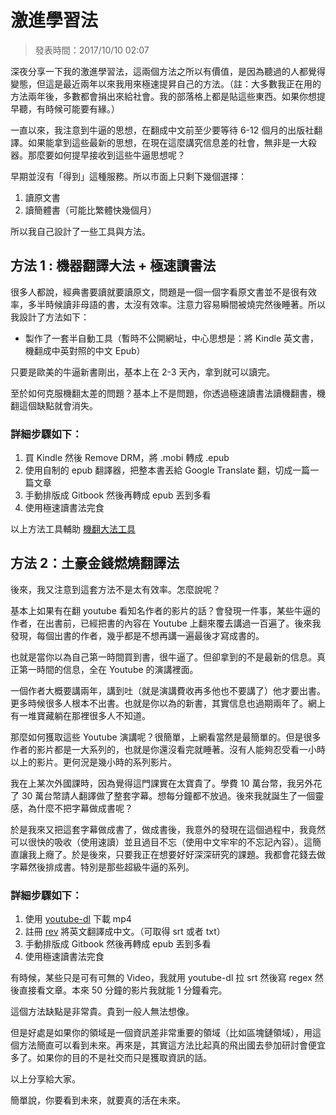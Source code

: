 # 激進學習法

> 發表時間：2017/10/10 02:07

深夜分享一下我的激進學習法，這兩個方法之所以有價值，是因為聽過的人都覺得變態，但這是最近兩年以來我用來極速提昇自己的方法。（註：大多數我正在用的方法兩年後，多數都會捐出來給社會。我的部落格上都是貼這些東西。如果你想提早聽，有時候可能要有緣。）

一直以來，我注意到牛逼的思想，在翻成中文前至少要等待 6-12 個月的出版社翻譯。如果能拿到這些最新的思想，在現在這麼講究信息差的社會，無非是一大殺器。那麼要如何提早接收到這些牛逼思想呢？

早期並沒有「得到」這種服務。所以市面上只剩下幾個選擇：

1. 讀原文書
2. 讀簡體書（可能比繁體快幾個月）

所以我自己設計了一些工具與方法。

## 方法 1 : 機器翻譯大法 + 極速讀書法

很多人都說，經典書要讀就要讀原文，問題是一個一個字看原文書並不是很有效率，多半時候讀非母語的書，太沒有效率。注意力容易瞬間被燒完然後睡著。所以我設計了方法如下：

* 製作了一套半自動工具（暫時不公開網址，中心思想是：將 Kindle 英文書，機翻成中英對照的中文 Epub）

只要是歐美的牛逼新書剛出，基本上在 2-3 天內，拿到就可以讀完。

至於如何克服機翻太差的問題？基本上不是問題，你透過極速讀書法讀機翻書，機翻這個缺點就會消失。

### 詳細步驟如下：

1. 買 Kindle 然後 Remove DRM，將 .mobi 轉成 .epub
2. 使用自制的 epub 翻譯器，把整本書丟給 Google Translate 翻，切成一篇一篇文章
3. 手動排版成 Gitbook 然後再轉成 epub 丟到多看
4. 使用極速讀書法完食

以上方法工具輔助 [機翻大法工具](machine-translate.md)


## 方法 2：土豪金錢燃燒翻譯法

後來，我又注意到這套方法不是太有效率。怎麼說呢？

基本上如果有在翻 youtube 看知名作者的影片的話？會發現一件事，某些牛逼的作者，在出書前，已經把書的內容在 Youtube 上翻來覆去講過一百遍了。後來我發現，每個出書的作者，幾乎都是不想再講一遍最後才寫成書的。

也就是當你以為自己第一時間買到書，很牛逼了。但卻拿到的不是最新的信息。真正第一時間的信息，全在 Youtube 的演講裡面。

一個作者大概要講兩年，講到吐（就是演講費收再多他也不要講了）他才要出書。更多時候很多人根本不出書。也就是你以為的新書，其實信息也過期兩年了。網上有一堆寶藏躺在那裡很多人不知道。

那麼如何獲取這些 Youtube 演講呢？很簡單，上網看當然是最簡單的。但是很多作者的影片都是一大系列的，也就是你還沒看完就睡著。沒有人能夠忍受看一小時以上的影片。更何況是幾小時的系列影片。

我在上某次外國課時，因為覺得這門課實在太寶貴了。學費 10 萬台幣，我另外花了 30 萬台幣請人翻譯做了整套字幕。想每分鐘都不放過。後來我就誕生了一個靈感，為什麼不把字幕做成書呢？

於是我來又把這套字幕做成書了，做成書後，我意外的發現在這個過程中，我竟然可以很快的吸收（使用速讀）並且過目不忘（使用中文牢牢的不忘記內容）。這簡直讓我上癮了。於是後來，只要我正在想要好好深深研究的課題。我都會花錢去做字幕然後排成書。特別是那些超級牛逼的系列。


### 詳細步驟如下：

1. 使用 [youtube-dl](https://rg3.github.io/youtube-dl/) 下載 mp4
2. 註冊 [rev](http://rev.com/) 將英文翻譯成中文。（可取得 srt 或者 txt）
3. 手動排版成 Gitbook 然後再轉成 epub 丟到多看
4. 使用極速讀書法完食

有時候，某些只是可有可無的 Video，我就用 youtube-dl 拉 srt 然後寫 regex 然後直接看文章。本來 50 分鐘的影片我就能 1 分鐘看完。

這個方法缺點是非常貴。貴到一般人無法想像。

但是好處是如果你的領域是一個資訊差非常重要的領域（比如區塊鏈領域），用這個方法簡直可以看到未來。再來是，其實這方法比起真的飛出國去參加研討會便宜多了。如果你的目的不是社交而只是獲取資訊的話。

以上分享給大家。

簡單說，你要看到未來，就要真的活在未來。
